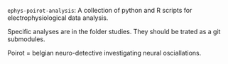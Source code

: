 `ephys-poirot-analysis`: A collection of python and R scripts for electrophysiological data analysis.

Specific analyses are in the folder studies.
They should be trated as a git submodules.

Poirot = belgian neuro-detective investigating neural osciallations.